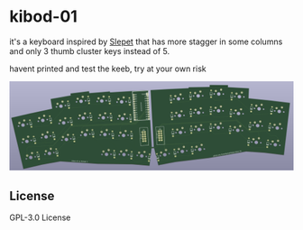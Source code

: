 # kibod-01

it's a keyboard inspired by [Slepet](https://github.com/ibnuda/Slepet) that has more stagger in some columns and only 3 thumb cluster keys instead of 5.

havent printed and test the keeb, try at your own risk

 ![kibod](img/kibod.png)

## License
GPL-3.0 License
